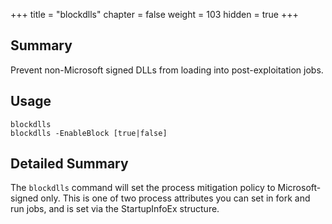 +++
title = "blockdlls"
chapter = false
weight = 103
hidden = true
+++

## Summary
Prevent non-Microsoft signed DLLs from loading into post-exploitation jobs.

## Usage
```
blockdlls
blockdlls -EnableBlock [true|false]
```

## Detailed Summary
The `blockdlls` command will set the process mitigation policy to Microsoft-signed only. This is one of two process attributes you can set in fork and run jobs, and is set via the StartupInfoEx structure.